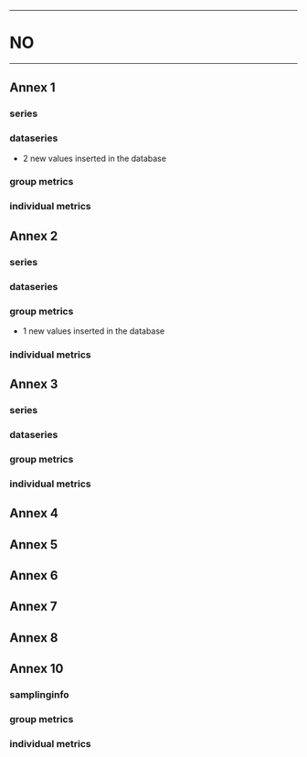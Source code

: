 -----------------------------------------------------------
# NO
-----------------------------------------------------------

## Annex 1

### series


### dataseries
 * 2 new values inserted in the database

### group metrics


### individual metrics

## Annex 2

### series

### dataseries


### group metrics
* 1 new values inserted in the database


### individual metrics



## Annex 3

### series

### dataseries


### group metrics


### individual metrics



## Annex 4



## Annex 5



## Annex 6



## Annex 7



## Annex 8



## Annex 10

### samplinginfo


### group metrics


### individual metrics

